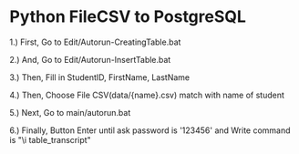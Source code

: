 # Python FileCSV to PostgreSQL

1.) First, Go to Edit/Autorun-CreatingTable.bat

2.) And, Go to Edit/Autorun-InsertTable.bat

3.) Then, Fill in StudentID, FirstName, LastName

4.) Then, Choose File CSV(data/{name}.csv) match with name of student

5.) Next, Go to main/autorun.bat

6.) Finally, Button Enter until ask password is '123456' and Write command is "\i table_transcript"
